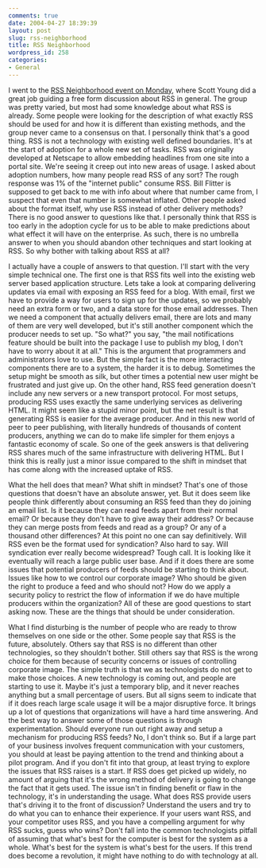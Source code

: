 ```yaml
---
comments: true
date: 2004-04-27 18:39:39
layout: post
slug: rss-neighborhood
title: RSS Neighborhood
wordpress_id: 258
categories:
- General
---
```


I went to the [RSS Neighborhood event on Monday](http://www.pheedo.info/archives/000050.html), where Scott Young did a great job guiding a free form discussion about RSS in general. The group was pretty varied, but most had some knowledge about what RSS is already. Some people were looking for the description of what exactly RSS should be used for and how it is different than existing methods, and the group never came to a consensus on that. I personally think that's a good thing. RSS is not a technology with existing well defined boundaries. It's at the start of adoption for a whole new set of tasks. RSS was originally developed at Netscape to allow embedding headlines from one site into a portal site. We're seeing it creep out into new areas of usage. I asked about adoption numbers, how many people read RSS of any sort? The rough response was 1% of the "internet public" consume RSS. Bill Flitter is supposed to get back to me with info about where that number came from, I suspect that even that number is somewhat inflated. Other people asked about the format itself, why use RSS instead of other delivery methods? There is no good answer to questions like that. I personally think that RSS is too early in the adoption cycle for us to be able to make predictions about what effect it will have on the enterprise. As such, there is no umbrella answer to when you should abandon other techniques and start looking at RSS. So why bother with talking about RSS at all?

I actually have a couple of answers to that question. I'll start with the very simple technical one. The first one is that RSS fits well into the existing web server based application structure. Lets take a look at comparing delivering updates via email with exposing an RSS feed for a blog. With email, first we have to provide a way for users to sign up for the updates, so we probably need an extra form or two, and a data store for those email addresses. Then we need a component that actually delivers email, there are lots and many of them are very well developed, but it's still another component which the producer needs to set up. "So what?" you say, "the mail notifications feature should be built into the package I use to publish my blog, I don't have to worry about it at all." This is the argument that programmers and administrators love to use. But the simple fact is the more interacting components there are to a system, the harder it is to debug. Sometimes the setup might be smooth as silk, but other times a potential new user might be frustrated and just give up. On the other hand, RSS feed generation doesn't include any new servers or a new transport protocol. For most setups, producing RSS uses exactly the same underlying services as delivering HTML. It might seem like a stupid minor point, but the net result is that generating RSS is easier for the average producer. And in this new world of peer to peer publishing, with literally hundreds of thousands of content producers, anything we can do to make life simpler for them enjoys a fantastic economy of scale. So one of the geek answers is that delivering RSS shares much of the same infrastructure with delivering HTML. But I think this is really just a minor issue compared to the shift in mindset that has come along with the increased uptake of RSS.

What the hell does that mean? What shift in mindset? That's one of those questions that doesn't have an absolute answer, yet. But it does seem like people think differently about consuming an RSS feed than they do joining an email list. Is it because they can read feeds apart from their normal email? Or because they don't have to give away their address? Or because they can merge posts from feeds and read as a group? Or any of a thousand other differences? At this point no one can say definitively. Will RSS even be the format used for syndication? Also hard to say. Will syndication ever really become widespread? Tough call. It is looking like it eventually will reach a large public user base. And if it does there are some issues that potential producers of feeds should be starting to think about. Issues like how to we control our corporate image? Who should be given the right to produce a feed and who should not? How do we apply a security policy to restrict the flow of information if we do have multiple producers within the organization? All of these are good questions to start asking now. These are the things that should be under consideration.

What I find disturbing is the number of people who are ready to throw themselves on one side or the other. Some people say that RSS is the future, absolutely. Others say that RSS is no different than other technologies, so they shouldn't bother. Still others say that RSS is the wrong choice for them because of security concerns or issues of controlling corporate image. The simple truth is that we as technologists do not get to make those choices. A new technology is coming out, and people are starting to use it. Maybe it's just a temporary blip, and it never reaches anything but a small percentage of users. But all signs seem to indicate that if it does reach large scale usage it will be a major disruptive force. It brings up a lot of questions that organizations will have a hard time answering. And the best way to answer some of those questions is through experimentation. Should everyone run out right away and setup a mechanism for producing RSS feeds? No, I don't think so. But if a large part of your business involves frequent communication with your customers, you should at least be paying attention to the trend and thinking about a pilot program. And if you don't fit into that group, at least trying to explore the issues that RSS raises is a start. If RSS does get picked up widely, no amount of arguing that it's the wrong method of delivery is going to change the fact that it gets used. The issue isn't in finding benefit or flaw in the technology, it's in understanding the usage. What does RSS provide users that's driving it to the front of discussion? Understand the users and try to do what you can to enhance their experience. If your users want RSS, and your competitor uses RSS, and you have a compelling argument for why RSS sucks, guess who wins? Don't fall into the common technologists pitfall of assuming that what's best for the computer is best for the system as a whole. What's best for the system is what's best for the users. If this trend does become a revolution, it might have nothing to do with technology at all.
